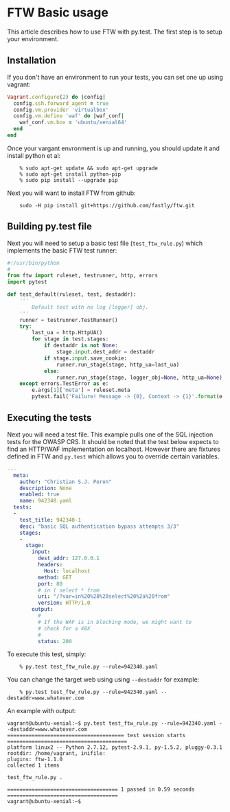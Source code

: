 # FTW Basic usage

This article describes how to use FTW with py.test. The first step is to setup your environment.

## Installation
If you don't have an environment to run your tests, you can set one up using vagrant:

```ruby
Vagrant.configure(2) do |config|
  config.ssh.forward_agent = true
  config.vm.provider 'virtualbox'
  config.vm.define 'waf' do |waf_conf|
    waf_conf.vm.box = 'ubuntu/xenial64'
  end
end
```
Once your vargant envronment is up and running, you should update it and install python et al:

```
	% sudo apt-get update && sudo apt-get upgrade
	% sudo apt-get install python-pip
	% sudo pip install --upgrade pip
```

Next you will want to install FTW from github:

```
	sudo -H pip install git+https://github.com/fastly/ftw.git
```

## Building py.test file

Next you will need to setup a basic test file (`test_ftw_rule.py`) which implements the basic FTW test runner:

```python
#!/usr/bin/python
#
from ftw import ruleset, testrunner, http, errors
import pytest

def test_default(ruleset, test, destaddr):
    '''
        Default test with no log [logger] obj.
    '''
    runner = testrunner.TestRunner() 
    try:
        last_ua = http.HttpUA()
        for stage in test.stages:
            if destaddr is not None:
                stage.input.dest_addr = destaddr
            if stage.input.save_cookie:
                runner.run_stage(stage, http_ua=last_ua)
            else:
                runner.run_stage(stage, logger_obj=None, http_ua=None)
    except errors.TestError as e:
        e.args[1]['meta'] = ruleset.meta
        pytest.fail('Failure! Message -> {0}, Context -> {1}'.format(e.args[0],e.args[1]))
```

## Executing the tests

Next you will need a test file. This example pulls one of the SQL injection tests for the OWASP CRS. It should be noted that the test below expects to find an HTTP/WAF implementation on localhost. However there are fixtures defined in FTW and `py.test` which allows you to override certain variables.

```yaml
---
  meta:
    author: "Christian S.J. Peron"
    description: None
    enabled: true
    name: 942340.yaml
  tests:
  - 
    test_title: 942340-1
    desc: "basic SQL authentication bypass attempts 3/3"
    stages:
    - 
      stage:
        input:
          dest_addr: 127.0.0.1
          headers:
            Host: localhost
          method: GET
          port: 80
          # in ( select * from
          uri: "/?var=in%20%28%20select%20%2a%20from" 
          version: HTTP/1.0
        output:
          #
          # If the WAF is in blocking mode, we might want to
          # check for a 40X
          #
          status: 200
```
To execute this test, simply:

```
	% py.test test_ftw_rule.py --rule=942340.yaml
```

You can change the target web using using `--destaddr` for example:

```
	% py.test test_ftw_rule.py --rule=942340.yaml --destaddr=www.whatever.com
```
An example with output:

```
vagrant@ubuntu-xenial:~$ py.test test_ftw_rule.py --rule=942340.yaml --destaddr=www.whatever.com
====================================== test session starts =======================================
platform linux2 -- Python 2.7.12, pytest-2.9.1, py-1.5.2, pluggy-0.3.1
rootdir: /home/vagrant, inifile: 
plugins: ftw-1.1.0
collected 1 items 

test_ftw_rule.py .

==================================== 1 passed in 0.59 seconds ====================================
vagrant@ubuntu-xenial:~$ 
```
